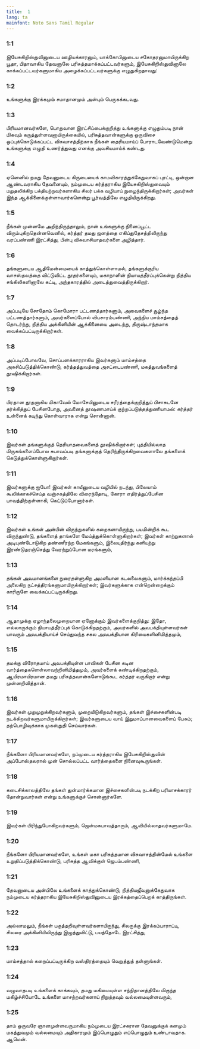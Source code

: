 ```yaml
---
title:  1
lang: ta
mainfont: Noto Sans Tamil Regular
---
```


###  1:1

இயேசுகிறிஸ்துவினுடைய ஊழியக்காரனும், யாக்கோபினுடைய சகோதரனுமாயிருக்கிற யூதா, பிதாவாகிய தேவனாலே பரிசுத்தமாக்கப்பட்டவர்களும், இயேசுகிறிஸ்துவினாலே காக்கப்பட்டவர்களுமாகிய அழைக்கப்பட்டவர்களுக்கு எழுதுகிறதாவது:

###  1:2

உங்களுக்கு இரக்கமும் சமாதானமும் அன்பும் பெருகக்கடவது.

###  1:3

பிரியமானவர்களே, பொதுவான இரட்சிப்பைக்குறித்து உங்களுக்கு எழுதும்படி நான் மிகவும் கருத்துள்ளவனாயிருக்கையில், பரிசுத்தவான்களுக்கு ஒருவிசை ஒப்புக்கொடுக்கப்பட்ட விசுவாசத்திற்காக நீங்கள் தைரியமாய்ப் போராடவேண்டுமென்று உங்களுக்கு எழுதி உணர்த்துவது எனக்கு அவசியமாய்க் கண்டது.

###  1:4

ஏனெனில் நமது தேவனுடைய கிருபையைக் காமவிகாரத்துக்கேதுவாகப் புரட்டி, ஒன்றான ஆண்டவராகிய தேவனையும், நம்முடைய கர்த்தராகிய இயேசுகிறிஸ்துவையும் மறுதலிக்கிற பக்தியற்றவர்களாகிய சிலர் பக்க வழியாய் நுழைந்திருக்கிறார்கள்; அவர்கள் இந்த ஆக்கினைக்குள்ளாவார்களென்று பூர்வத்திலே எழுதியிருக்கிறது.

###  1:5

நீங்கள் முன்னமே அறிந்திருந்தாலும், நான் உங்களுக்கு நினைப்பூட்ட விரும்புகிறதென்னவெனில், கர்த்தர் தமது ஜனத்தை எகிப்துதேசத்திலிருந்து வரப்பண்ணி இரட்சித்து, பின்பு விசுவாசியாதவர்களை அழித்தார்.

###  1:6

தங்களுடைய ஆதிமேன்மையைக் காத்துக்கொள்ளாமல், தங்களுக்குரிய வாசஸ்தலத்தை விட்டுவிட்ட தூதர்களையும், மகாநாளின் நியாயத்தீர்ப்புக்கென்று நித்திய சங்கிலிகளினாலே கட்டி, அந்தகாரத்தில் அடைத்துவைத்திருக்கிறார்.

###  1:7

அப்படியே சோதோம் கொமோரா பட்டணத்தார்களும், அவைகளைச் சூழ்ந்த பட்டணத்தார்களும், அவர்களைப்போல் விபசாரம்பண்ணி, அந்நிய மாம்சத்தைத் தொடர்ந்து, நித்திய அக்கினியின் ஆக்கினையை அடைந்து, திருஷ்டாந்தமாக வைக்கப்பட்டிருக்கிறார்கள்.

###  1:8

அப்படிப்போலவே, சொப்பனக்காரராகிய இவர்களும் மாம்சத்தை அசுசிப்படுத்திக்கொண்டு, கர்த்தத்துவத்தை அசட்டைபண்ணி, மகத்துவங்களைத் தூஷிக்கிறார்கள்.

###  1:9

பிரதான தூதனாகிய மிகாவேல் மோசேயினுடைய சரீரத்தைக்குறித்துப் பிசாசுடனே தர்க்கித்துப் பேசினபோது, அவனைத் தூஷணமாய்க் குற்றப்படுத்தத்துணியாமல்: கர்த்தர் உன்னைக் கடிந்து கொள்வாராக என்று சொன்னான்.

###  1:10

இவர்கள் தங்களுக்குத் தெரியாதவைகளைத் தூஷிக்கிறார்கள்; புத்தியில்லாத மிருகங்களைப்போல சுபாவப்படி தங்களுக்குத் தெரிந்திருக்கிறவைகளாலே தங்களைக் கெடுத்துக்கொள்ளுகிறார்கள்.

###  1:11

இவர்களுக்கு ஐயோ! இவர்கள் காயீனுடைய வழியில் நடந்து, பிலேயாம் கூலிக்காகச்செய்த வஞ்சகத்திலே விரைந்தோடி, கோரா எதிர்த்துப்பேசின பாவத்திற்குள்ளாகி, கெட்டுப்போனார்கள்.

###  1:12

இவர்கள் உங்கள் அன்பின் விருந்துகளில் கறைகளாயிருந்து, பயமின்றிக் கூட விருந்துண்டு, தங்களைத் தாங்களே மேய்த்துக்கொள்ளுகிறார்கள்; இவர்கள் காற்றுகளால் அடியுண்டோடுகிற தண்ணீரற்ற மேகங்களும், இலையுதிர்ந்து கனியற்று இரண்டுதரஞ்செத்து வேரற்றுப்போன மரங்களும்,

###  1:13

தங்கள் அவமானங்களை நுரைதள்ளுகிற அமளியான கடலலைகளும், மார்க்கந்தப்பி அலைகிற நட்சத்திரங்களுமாயிருக்கிறார்கள்; இவர்களுக்காக என்றென்றைக்கும் காரிருளே வைக்கப்பட்டிருக்கிறது.

###  1:14

ஆதாமுக்கு ஏழாந்தலைமுறையான ஏனோக்கும் இவர்களைக்குறித்து: இதோ, எல்லாருக்கும் நியாயத்தீர்ப்புக் கொடுக்கிறதற்கும், அவர்களில் அவபக்தியுள்ளவர்கள் யாவரும் அவபக்தியாய்ச் செய்துவந்த சகல அவபக்தியான கிரியைகளினிமித்தமும்,

###  1:15

தமக்கு விரோதமாய் அவபக்தியுள்ள பாவிகள் பேசின கடின வார்த்தைகளெள்லாவற்றினிமித்தமும், அவர்களைக் கண்டிக்கிறதற்கும், ஆயிரமாயிரமான தமது பரிசுத்தவான்களோடுங்கூட கர்த்தர் வருகிறார் என்று முன்னறிவித்தான்.

###  1:16

இவர்கள் முறுமுறுக்கிறவர்களும், முறையிடுகிறவர்களும், தங்கள் இச்சைகளின்படி நடக்கிறவர்களுமாயிருக்கிறார்கள்; இவர்களுடைய வாய் இறுமாப்பானவைகளைப் பேசும்; தற்பொழிவுக்காக முகஸ்துதி செய்வார்கள்.

###  1:17

நீங்களோ பிரியமானவர்களே, நம்முடைய கர்த்தராகிய இயேசுகிறிஸ்துவின் அப்போஸ்தலரால் முன் சொல்லப்பட்ட வார்த்தைகளை நினைவுகூருங்கள்.

###  1:18

கடைசிக்காலத்திலே தங்கள் துன்மார்க்கமான இச்சைகளின்படி நடக்கிற பரியாசக்காரர் தோன்றுவார்கள் என்று உங்களுக்குச் சொன்னார்களே.

###  1:19

இவர்கள் பிரிந்துபோகிறவர்களும், ஜென்மசுபாவத்தாரும், ஆவியில்லாதவர்களுமாமே.

###  1:20

நீங்களோ பிரியமானவர்களே, உங்கள் மகா பரிசுத்தமான விசுவாசத்தின்மேல் உங்களை உறுதிப்படுத்திக்கொண்டு, பரிசுத்த ஆவிக்குள் ஜெபம்பண்ணி,

###  1:21

தேவனுடைய அன்பிலே உங்களைக் காத்துக்கொண்டு, நித்தியஜீவனுக்கேதுவாக நம்முடைய கர்த்தராகிய இயேசுகிறிஸ்துவினுடைய இரக்கத்தைப்பெறக் காத்திருங்கள்.

###  1:22

அல்லாமலும், நீங்கள் பகுத்தறிவுள்ளவர்களாயிருந்து, சிலருக்கு இரக்கம்பாராட்டி, சிலரை அக்கினியிலிருந்து இழுத்துவிட்டு, பயத்தோடே இரட்சித்து,

###  1:23

மாம்சத்தால் கறைப்பட்டிருக்கிற வஸ்திரத்தையும் வெறுத்துத் தள்ளுங்கள்.

###  1:24

வழுவாதபடி உங்களைக் காக்கவும், தமது மகிமையுள்ள சந்நிதானத்திலே மிகுந்த மகிழ்ச்சியோடே உங்களை மாசற்றவர்களாய் நிறுத்தவும் வல்லமையுள்ளவரும்,

###  1:25

தாம் ஒருவரே ஞானமுள்ளவருமாகிய நம்முடைய இரட்சகரான தேவனுக்குக் கனமும் மகத்துவமும் வல்லமையும் அதிகாரமும் இப்பொழுதும் எப்பொழுதும் உண்டாவதாக. ஆமென்.

